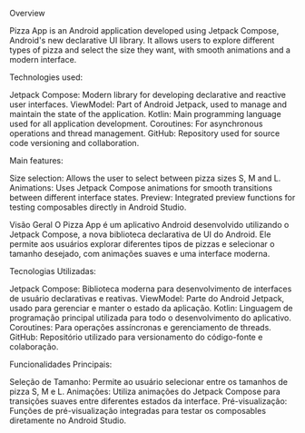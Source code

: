 Overview

Pizza App is an Android application developed using Jetpack Compose, Android's new declarative UI library. It allows users to explore different types of pizza and select the size they want, with smooth animations and a modern interface.

Technologies used:

Jetpack Compose: Modern library for developing declarative and reactive user interfaces.
ViewModel: Part of Android Jetpack, used to manage and maintain the state of the application.
Kotlin: Main programming language used for all application development.
Coroutines: For asynchronous operations and thread management.
GitHub: Repository used for source code versioning and collaboration.

Main features:

Size selection: Allows the user to select between pizza sizes S, M and L.
Animations: Uses Jetpack Compose animations for smooth transitions between different interface states.
Preview: Integrated preview functions for testing composables directly in Android Studio.


Visão Geral
O Pizza App é um aplicativo Android desenvolvido utilizando o Jetpack Compose, a nova biblioteca declarativa de UI do Android. Ele permite aos usuários explorar diferentes tipos de pizzas e selecionar o tamanho desejado, com animações suaves e uma interface moderna.

Tecnologias Utilizadas:

Jetpack Compose: Biblioteca moderna para desenvolvimento de interfaces de usuário declarativas e reativas.
ViewModel: Parte do Android Jetpack, usado para gerenciar e manter o estado da aplicação.
Kotlin: Linguagem de programação principal utilizada para todo o desenvolvimento do aplicativo.
Coroutines: Para operações assíncronas e gerenciamento de threads.
GitHub: Repositório utilizado para versionamento do código-fonte e colaboração.

Funcionalidades Principais:

Seleção de Tamanho: Permite ao usuário selecionar entre os tamanhos de pizza S, M e L.
Animações: Utiliza animações do Jetpack Compose para transições suaves entre diferentes estados da interface.
Pré-visualização: Funções de pré-visualização integradas para testar os composables diretamente no Android Studio.
